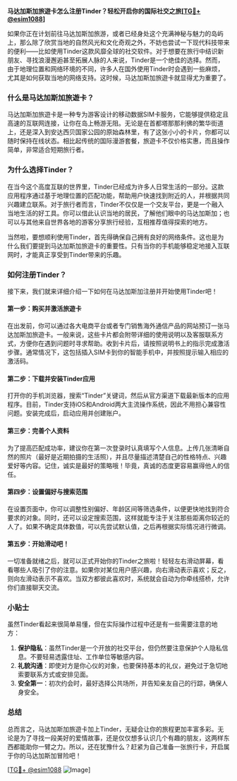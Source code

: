 **马达加斯加旅遊卡怎么注册Tinder？轻松开启你的国际社交之旅[[TG💪+ @esim1088](https://t.me/s/esim1088)]**

如果你正在计划前往马达加斯加旅游，或者已经身处这个充满神秘与魅力的岛屿上，那么除了欣赏当地的自然风光和文化奇观之外，不妨也尝试一下现代科技带来的便利——比如使用Tinder这款风靡全球的社交软件。对于想要在旅行中结识新朋友、寻找浪漫邂逅甚至拓展人脉的人来说，Tinder是一个绝佳的选择。然而，由于地理位置和网络环境的不同，许多人在国外使用Tinder时会遇到一些麻烦，尤其是如何获取当地的网络支持。这时候，马达加斯加旅遊卡就显得尤为重要了。

### 什么是马达加斯加旅遊卡？

马达加斯加旅遊卡是一种专为游客设计的移动数据SIM卡服务，它能够提供稳定且高速的互联网连接，让你在岛上畅游无阻。无论是在首都塔那那利佛的繁华街道上，还是深入到安达西贝国家公园的原始森林里，有了这张小小的卡片，你都可以随时保持在线状态。相比起传统的国际漫游套餐，旅遊卡不仅价格实惠，而且操作简单，非常适合短期旅行者。

### 为什么选择Tinder？

在当今这个高度互联的世界里，Tinder已经成为许多人日常生活的一部分。这款应用程序通过基于地理位置的匹配功能，帮助用户快速找到附近的人，并根据共同兴趣建立联系。对于旅行者而言，Tinder不仅仅是一个交友平台，更是一个融入当地生活的好工具。你可以借此认识当地的居民，了解他们眼中的马达加斯加；也可以与其他来自世界各地的游客分享旅行经验，互相推荐值得探索的地方。

当然啦，要想顺利使用Tinder，首先得确保自己拥有良好的网络条件。这也是为什么我们要提到马达加斯加旅遊卡的重要性。只有当你的手机能够稳定地接入互联网时，才能真正享受到Tinder带来的乐趣。

### 如何注册Tinder？

接下来，我们就来详细介绍一下如何在马达加斯加注册并开始使用Tinder吧！

#### 第一步：购买并激活旅遊卡

在出发前，你可以通过各大电商平台或者专门销售海外通信产品的网站预订一张马达加斯加旅遊卡。一般来说，这些卡片都会附带详细的使用说明以及客服联系方式，方便你在遇到问题时寻求帮助。收到卡片后，请按照说明书上的指示完成激活步骤。通常情况下，这包括插入SIM卡到你的智能手机中，并按照提示输入相应的激活码。

#### 第二步：下载并安装Tinder应用

打开你的手机浏览器，搜索“Tinder”关键词，然后从官方渠道下载最新版本的应用程序。目前，Tinder支持iOS和Android两大主流操作系统，因此不用担心兼容性问题。安装完成后，启动应用并创建账户。

#### 第三步：完善个人资料

为了提高匹配成功率，建议你在第一次登录时认真填写个人信息。上传几张清晰自然的照片（最好是近期拍摄的生活照），并且尽量描述清楚自己的性格特点、兴趣爱好等内容。记住，诚实是最好的策略哦！毕竟，真诚的态度更容易赢得他人的信任。

#### 第四步：设置偏好与搜索范围

在设置页面中，你可以调整性别偏好、年龄区间等筛选条件，以便更快地找到符合要求的对象。同时，还可以设定搜索范围，这样就能专注于关注那些距离你较近的人了。如果不确定具体数值，可以先尝试默认值，之后再根据实际情况进行微调。

#### 第五步：开始滑动吧！

一切准备就绪之后，就可以正式开始你的Tinder之旅啦！轻轻左右滑动屏幕，看看哪些人吸引了你的注意。如果你对某位用户感兴趣，向右滑动表示喜欢；反之，则向左滑动表示不喜欢。当双方都彼此喜欢时，系统就会自动为你牵线搭桥，允许你们直接聊天交流。

### 小贴士

虽然Tinder看起来很简单易懂，但在实际操作过程中还是有一些需要注意的地方：

1. **保护隐私**：虽然Tinder是一个开放的社交平台，但仍然要注意保护个人隐私信息。不要轻易透露住址、工作单位等敏感内容。
2. **礼貌沟通**：即使对方是你心仪的对象，也要保持基本的礼仪，避免过于急切地索要联系方式或安排见面。
3. **安全第一**：初次约会时，最好选择公共场所，并告知亲友自己的行踪，确保人身安全。

### 总结

总而言之，马达加斯加旅遊卡加上Tinder，无疑会让你的旅程更加丰富多彩。无论是为了寻找一段美好的爱情故事，还是仅仅想多认识几个有趣的朋友，这两样东西都能助你一臂之力。所以，还在犹豫什么？赶紧为自己准备一张旅行卡，开启属于你的马达加斯加冒险吧！

[[TG💪+ @esim1088](https://t.me/s/esim1088) ![Image](https://i.postimg.cc/4NQfJmqS/Snipaste-2025-05-13-00-14-12.png)]